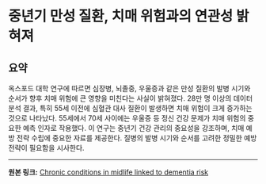 # 중년기 만성 질환, 치매 위험과의 연관성 밝혀져

## 요약
옥스포드 대학 연구에 따르면 심장병, 뇌졸중, 우울증과 같은 만성 질환의 발병 시기와 순서가 향후 치매 위험에 큰 영향을 미친다는 사실이 밝혀졌다.  28만 명 이상의 데이터 분석 결과, 특히 55세 이전에 심혈관 대사 질환이 발생하면 치매 위험이 크게 증가하는 것으로 나타났다.  55세에서 70세 사이에는 우울증 등 정신 건강 문제가 치매 위험의 중요한 예측 인자로 작용했다. 이 연구는 중년기 건강 관리의 중요성을 강조하며,  치매 예방 전략 수립에 중요한 자료를 제공한다.  질병의 발병 시기와 순서를 고려한 정밀한 예방 전략이 필요함을 시사한다.

---

**원본 링크:** [Chronic conditions in midlife linked to dementia risk](https://longevity.technology/news/chronic-conditions-in-midlife-linked-to-dementia-risk/)
